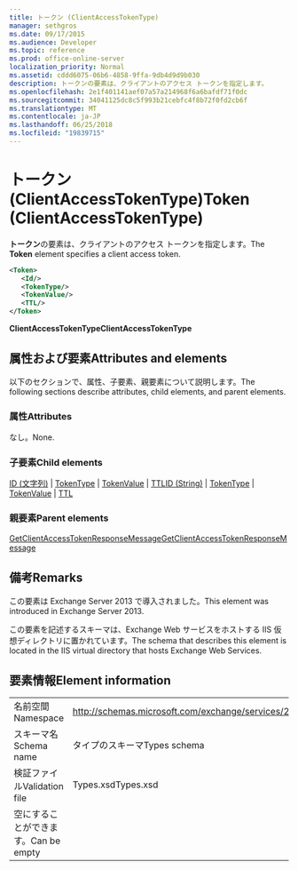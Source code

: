 ```yaml
---
title: トークン (ClientAccessTokenType)
manager: sethgros
ms.date: 09/17/2015
ms.audience: Developer
ms.topic: reference
ms.prod: office-online-server
localization_priority: Normal
ms.assetid: cddd6075-06b6-4858-9ffa-9db4d9d9b030
description: トークンの要素は、クライアントのアクセス トークンを指定します。
ms.openlocfilehash: 2e1f401141aef07a57a214968f6a6bafdf71f0dc
ms.sourcegitcommit: 34041125dc8c5f993b21cebfc4f8b72f0fd2cb6f
ms.translationtype: MT
ms.contentlocale: ja-JP
ms.lasthandoff: 06/25/2018
ms.locfileid: "19839715"
---
```

# <a name="token-clientaccesstokentype"></a><span data-ttu-id="7fe21-103">トークン (ClientAccessTokenType)</span><span class="sxs-lookup"><span data-stu-id="7fe21-103">Token (ClientAccessTokenType)</span></span>

<span data-ttu-id="7fe21-104">**トークン**の要素は、クライアントのアクセス トークンを指定します。</span><span class="sxs-lookup"><span data-stu-id="7fe21-104">The **Token** element specifies a client access token.</span></span> 
  
```XML
<Token>
   <Id/>
   <TokenType/>
   <TokenValue/>
   <TTL/>
</Token>
```

 <span data-ttu-id="7fe21-105">**ClientAccessTokenType**</span><span class="sxs-lookup"><span data-stu-id="7fe21-105">**ClientAccessTokenType**</span></span>
## <a name="attributes-and-elements"></a><span data-ttu-id="7fe21-106">属性および要素</span><span class="sxs-lookup"><span data-stu-id="7fe21-106">Attributes and elements</span></span>

<span data-ttu-id="7fe21-107">以下のセクションで、属性、子要素、親要素について説明します。</span><span class="sxs-lookup"><span data-stu-id="7fe21-107">The following sections describe attributes, child elements, and parent elements.</span></span>
  
### <a name="attributes"></a><span data-ttu-id="7fe21-108">属性</span><span class="sxs-lookup"><span data-stu-id="7fe21-108">Attributes</span></span>

<span data-ttu-id="7fe21-109">なし。</span><span class="sxs-lookup"><span data-stu-id="7fe21-109">None.</span></span>
  
### <a name="child-elements"></a><span data-ttu-id="7fe21-110">子要素</span><span class="sxs-lookup"><span data-stu-id="7fe21-110">Child elements</span></span>

<span data-ttu-id="7fe21-111">[ID (文字列)](id-string.md) | [TokenType](tokentype.md) | [TokenValue](tokenvalue.md) | [TTL](ttl.md)</span><span class="sxs-lookup"><span data-stu-id="7fe21-111">[ID (String)](id-string.md) | [TokenType](tokentype.md) | [TokenValue](tokenvalue.md) | [TTL](ttl.md)</span></span>
  
### <a name="parent-elements"></a><span data-ttu-id="7fe21-112">親要素</span><span class="sxs-lookup"><span data-stu-id="7fe21-112">Parent elements</span></span>

[<span data-ttu-id="7fe21-113">GetClientAccessTokenResponseMessage</span><span class="sxs-lookup"><span data-stu-id="7fe21-113">GetClientAccessTokenResponseMessage</span></span>](getclientaccesstokenresponsemessage.md)
  
## <a name="remarks"></a><span data-ttu-id="7fe21-114">備考</span><span class="sxs-lookup"><span data-stu-id="7fe21-114">Remarks</span></span>

<span data-ttu-id="7fe21-115">この要素は Exchange Server 2013 で導入されました。</span><span class="sxs-lookup"><span data-stu-id="7fe21-115">This element was introduced in Exchange Server 2013.</span></span>
  
<span data-ttu-id="7fe21-116">この要素を記述するスキーマは、Exchange Web サービスをホストする IIS 仮想ディレクトリに置かれています。</span><span class="sxs-lookup"><span data-stu-id="7fe21-116">The schema that describes this element is located in the IIS virtual directory that hosts Exchange Web Services.</span></span>
  
## <a name="element-information"></a><span data-ttu-id="7fe21-117">要素情報</span><span class="sxs-lookup"><span data-stu-id="7fe21-117">Element information</span></span>

|||
|:-----|:-----|
|<span data-ttu-id="7fe21-118">名前空間</span><span class="sxs-lookup"><span data-stu-id="7fe21-118">Namespace</span></span>  <br/> |http://schemas.microsoft.com/exchange/services/2006/types  <br/> |
|<span data-ttu-id="7fe21-119">スキーマ名</span><span class="sxs-lookup"><span data-stu-id="7fe21-119">Schema name</span></span>  <br/> |<span data-ttu-id="7fe21-120">タイプのスキーマ</span><span class="sxs-lookup"><span data-stu-id="7fe21-120">Types schema</span></span>  <br/> |
|<span data-ttu-id="7fe21-121">検証ファイル</span><span class="sxs-lookup"><span data-stu-id="7fe21-121">Validation file</span></span>  <br/> |<span data-ttu-id="7fe21-122">Types.xsd</span><span class="sxs-lookup"><span data-stu-id="7fe21-122">Types.xsd</span></span>  <br/> |
|<span data-ttu-id="7fe21-123">空にすることができます。</span><span class="sxs-lookup"><span data-stu-id="7fe21-123">Can be empty</span></span>  <br/> ||
   

